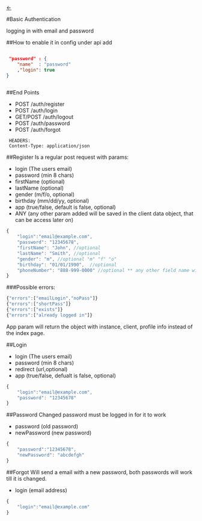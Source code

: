 [<-](https://github.com/LiveSqrd/docs#some-usefull-resources)

#Basic Authentication

logging in with email and password

##How to enable it
in config under api add 
```json

 "password"	: {
  	"name" 	: "password"
	,"login": true
}
	
```
##End Points
* POST     /auth/register
* POST     /auth/login
* GET/POST /auth/logout 
* POST     /auth/password
* POST     /auth/forgot

```
 HEADERS:
 Content-Type: application/json
```

##Register
Is a regular post request with params:
* login (The users email)
* password (min 8 chars)
* firstName (optional)
* lastName (optional)
* gender (m/f/o, optional)
* birthday (mm/dd/yy, optional)
* app (true/false, default is false, optional)
* ANY (any other param added will be saved in the client data object, that can be access later on)
```javascript
{
	"login":"email@example.com",
	"password": "12345678",
	"firstName": "John", //optional
	"lastName": "Smith", //optional
	"gender": "m", //optional "m" "f" "o"
	"birthday": "01/01/1990",  //optional 
	"phoneNumber": "888-999-0000" //optional ** any other field name with be added and accessable
}
```
###Possible errors:
```javascript
{"errors":["emailLogin","noPass"]}
{"errors":["shortPass"]}
{"errors":["exists"]}
{"errors":["already logged in"]}
```
App param will return the object with instance, client, profile info instead of the index page. 

##Login
* login (The users email)
* password (min 8 chars)
* redirect (url,optional)
* app (true/false, defualt is false, optional)
```javascript
{
	"login":"email@example.com",
	"password": "12345678"
}
```

##Password
Changed password must be logged in for it to work
* password (old password)
* newPassword (new password)
```javascript
{
	"password":"12345678",
	"newPassword": "abcdefgh"
}
```
##Forgot 
Will send a email with a new password, both passwords will work till it is changed.
* login (email address)
```javascript
{
	"login":"email@example.com"
}
```

